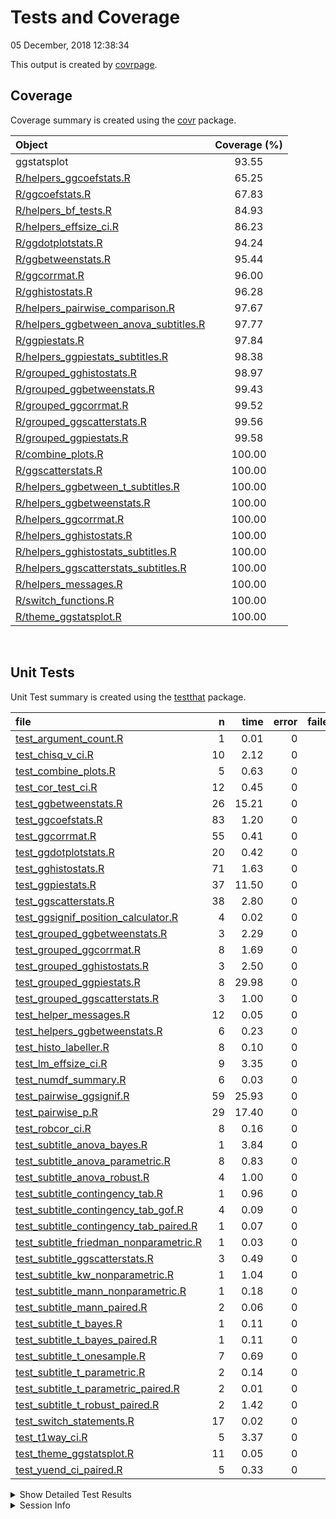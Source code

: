 Tests and Coverage
================
05 December, 2018 12:38:34

This output is created by
[covrpage](https://github.com/yonicd/covrpage).

## Coverage

Coverage summary is created using the
[covr](https://github.com/r-lib/covr)
package.

| Object                                                                               | Coverage (%) |
| :----------------------------------------------------------------------------------- | :----------: |
| ggstatsplot                                                                          |    93.55     |
| [R/helpers\_ggcoefstats.R](../R/helpers_ggcoefstats.R)                               |    65.25     |
| [R/ggcoefstats.R](../R/ggcoefstats.R)                                                |    67.83     |
| [R/helpers\_bf\_tests.R](../R/helpers_bf_tests.R)                                    |    84.93     |
| [R/helpers\_effsize\_ci.R](../R/helpers_effsize_ci.R)                                |    86.23     |
| [R/ggdotplotstats.R](../R/ggdotplotstats.R)                                          |    94.24     |
| [R/ggbetweenstats.R](../R/ggbetweenstats.R)                                          |    95.44     |
| [R/ggcorrmat.R](../R/ggcorrmat.R)                                                    |    96.00     |
| [R/gghistostats.R](../R/gghistostats.R)                                              |    96.28     |
| [R/helpers\_pairwise\_comparison.R](../R/helpers_pairwise_comparison.R)              |    97.67     |
| [R/helpers\_ggbetween\_anova\_subtitles.R](../R/helpers_ggbetween_anova_subtitles.R) |    97.77     |
| [R/ggpiestats.R](../R/ggpiestats.R)                                                  |    97.84     |
| [R/helpers\_ggpiestats\_subtitles.R](../R/helpers_ggpiestats_subtitles.R)            |    98.38     |
| [R/grouped\_gghistostats.R](../R/grouped_gghistostats.R)                             |    98.97     |
| [R/grouped\_ggbetweenstats.R](../R/grouped_ggbetweenstats.R)                         |    99.43     |
| [R/grouped\_ggcorrmat.R](../R/grouped_ggcorrmat.R)                                   |    99.52     |
| [R/grouped\_ggscatterstats.R](../R/grouped_ggscatterstats.R)                         |    99.56     |
| [R/grouped\_ggpiestats.R](../R/grouped_ggpiestats.R)                                 |    99.58     |
| [R/combine\_plots.R](../R/combine_plots.R)                                           |    100.00    |
| [R/ggscatterstats.R](../R/ggscatterstats.R)                                          |    100.00    |
| [R/helpers\_ggbetween\_t\_subtitles.R](../R/helpers_ggbetween_t_subtitles.R)         |    100.00    |
| [R/helpers\_ggbetweenstats.R](../R/helpers_ggbetweenstats.R)                         |    100.00    |
| [R/helpers\_ggcorrmat.R](../R/helpers_ggcorrmat.R)                                   |    100.00    |
| [R/helpers\_gghistostats.R](../R/helpers_gghistostats.R)                             |    100.00    |
| [R/helpers\_gghistostats\_subtitles.R](../R/helpers_gghistostats_subtitles.R)        |    100.00    |
| [R/helpers\_ggscatterstats\_subtitles.R](../R/helpers_ggscatterstats_subtitles.R)    |    100.00    |
| [R/helpers\_messages.R](../R/helpers_messages.R)                                     |    100.00    |
| [R/switch\_functions.R](../R/switch_functions.R)                                     |    100.00    |
| [R/theme\_ggstatsplot.R](../R/theme_ggstatsplot.R)                                   |    100.00    |

<br>

## Unit Tests

Unit Test summary is created using the
[testthat](https://github.com/r-lib/testthat)
package.

| file                                                                                          |  n |  time | error | failed | skipped | warning |
| :-------------------------------------------------------------------------------------------- | -: | ----: | ----: | -----: | ------: | ------: |
| [test\_argument\_count.R](testthat/test_argument_count.R)                                     |  1 |  0.01 |     0 |      0 |       0 |       0 |
| [test\_chisq\_v\_ci.R](testthat/test_chisq_v_ci.R)                                            | 10 |  2.12 |     0 |      0 |       0 |       0 |
| [test\_combine\_plots.R](testthat/test_combine_plots.R)                                       |  5 |  0.63 |     0 |      0 |       0 |       0 |
| [test\_cor\_test\_ci.R](testthat/test_cor_test_ci.R)                                          | 12 |  0.45 |     0 |      0 |       0 |       0 |
| [test\_ggbetweenstats.R](testthat/test_ggbetweenstats.R)                                      | 26 | 15.21 |     0 |      0 |       0 |       0 |
| [test\_ggcoefstats.R](testthat/test_ggcoefstats.R)                                            | 83 |  1.20 |     0 |      0 |       0 |       0 |
| [test\_ggcorrmat.R](testthat/test_ggcorrmat.R)                                                | 55 |  0.41 |     0 |      0 |       0 |       0 |
| [test\_ggdotplotstats.R](testthat/test_ggdotplotstats.R)                                      | 20 |  0.42 |     0 |      0 |       0 |       0 |
| [test\_gghistostats.R](testthat/test_gghistostats.R)                                          | 71 |  1.63 |     0 |      0 |       0 |       0 |
| [test\_ggpiestats.R](testthat/test_ggpiestats.R)                                              | 37 | 11.50 |     0 |      0 |       0 |       0 |
| [test\_ggscatterstats.R](testthat/test_ggscatterstats.R)                                      | 38 |  2.80 |     0 |      0 |       0 |       0 |
| [test\_ggsignif\_position\_calculator.R](testthat/test_ggsignif_position_calculator.R)        |  4 |  0.02 |     0 |      0 |       0 |       0 |
| [test\_grouped\_ggbetweenstats.R](testthat/test_grouped_ggbetweenstats.R)                     |  3 |  2.29 |     0 |      0 |       0 |       0 |
| [test\_grouped\_ggcorrmat.R](testthat/test_grouped_ggcorrmat.R)                               |  8 |  1.69 |     0 |      0 |       0 |       0 |
| [test\_grouped\_gghistostats.R](testthat/test_grouped_gghistostats.R)                         |  3 |  2.50 |     0 |      0 |       0 |       0 |
| [test\_grouped\_ggpiestats.R](testthat/test_grouped_ggpiestats.R)                             |  8 | 29.98 |     0 |      0 |       0 |       0 |
| [test\_grouped\_ggscatterstats.R](testthat/test_grouped_ggscatterstats.R)                     |  3 |  1.00 |     0 |      0 |       0 |       0 |
| [test\_helper\_messages.R](testthat/test_helper_messages.R)                                   | 12 |  0.05 |     0 |      0 |       0 |       0 |
| [test\_helpers\_ggbetweenstats.R](testthat/test_helpers_ggbetweenstats.R)                     |  6 |  0.23 |     0 |      0 |       0 |       0 |
| [test\_histo\_labeller.R](testthat/test_histo_labeller.R)                                     |  8 |  0.10 |     0 |      0 |       0 |       0 |
| [test\_lm\_effsize\_ci.R](testthat/test_lm_effsize_ci.R)                                      |  9 |  3.35 |     0 |      0 |       0 |       0 |
| [test\_numdf\_summary.R](testthat/test_numdf_summary.R)                                       |  6 |  0.03 |     0 |      0 |       0 |       0 |
| [test\_pairwise\_ggsignif.R](testthat/test_pairwise_ggsignif.R)                               | 59 | 25.93 |     0 |      0 |       0 |       0 |
| [test\_pairwise\_p.R](testthat/test_pairwise_p.R)                                             | 29 | 17.40 |     0 |      0 |       0 |       0 |
| [test\_robcor\_ci.R](testthat/test_robcor_ci.R)                                               |  8 |  0.16 |     0 |      0 |       0 |       0 |
| [test\_subtitle\_anova\_bayes.R](testthat/test_subtitle_anova_bayes.R)                        |  1 |  3.84 |     0 |      0 |       0 |       0 |
| [test\_subtitle\_anova\_parametric.R](testthat/test_subtitle_anova_parametric.R)              |  8 |  0.83 |     0 |      0 |       0 |       0 |
| [test\_subtitle\_anova\_robust.R](testthat/test_subtitle_anova_robust.R)                      |  4 |  1.00 |     0 |      0 |       0 |       0 |
| [test\_subtitle\_contingency\_tab.R](testthat/test_subtitle_contingency_tab.R)                |  1 |  0.96 |     0 |      0 |       0 |       0 |
| [test\_subtitle\_contingency\_tab\_gof.R](testthat/test_subtitle_contingency_tab_gof.R)       |  4 |  0.09 |     0 |      0 |       0 |       0 |
| [test\_subtitle\_contingency\_tab\_paired.R](testthat/test_subtitle_contingency_tab_paired.R) |  1 |  0.07 |     0 |      0 |       0 |       0 |
| [test\_subtitle\_friedman\_nonparametric.R](testthat/test_subtitle_friedman_nonparametric.R)  |  1 |  0.03 |     0 |      0 |       0 |       0 |
| [test\_subtitle\_ggscatterstats.R](testthat/test_subtitle_ggscatterstats.R)                   |  3 |  0.49 |     0 |      0 |       0 |       0 |
| [test\_subtitle\_kw\_nonparametric.R](testthat/test_subtitle_kw_nonparametric.R)              |  1 |  1.04 |     0 |      0 |       0 |       0 |
| [test\_subtitle\_mann\_nonparametric.R](testthat/test_subtitle_mann_nonparametric.R)          |  1 |  0.18 |     0 |      0 |       0 |       0 |
| [test\_subtitle\_mann\_paired.R](testthat/test_subtitle_mann_paired.R)                        |  2 |  0.06 |     0 |      0 |       0 |       0 |
| [test\_subtitle\_t\_bayes.R](testthat/test_subtitle_t_bayes.R)                                |  1 |  0.11 |     0 |      0 |       0 |       0 |
| [test\_subtitle\_t\_bayes\_paired.R](testthat/test_subtitle_t_bayes_paired.R)                 |  1 |  0.11 |     0 |      0 |       0 |       0 |
| [test\_subtitle\_t\_onesample.R](testthat/test_subtitle_t_onesample.R)                        |  7 |  0.69 |     0 |      0 |       0 |       0 |
| [test\_subtitle\_t\_parametric.R](testthat/test_subtitle_t_parametric.R)                      |  2 |  0.14 |     0 |      0 |       0 |       0 |
| [test\_subtitle\_t\_parametric\_paired.R](testthat/test_subtitle_t_parametric_paired.R)       |  2 |  0.01 |     0 |      0 |       0 |       0 |
| [test\_subtitle\_t\_robust\_paired.R](testthat/test_subtitle_t_robust_paired.R)               |  2 |  1.42 |     0 |      0 |       0 |       0 |
| [test\_switch\_statements.R](testthat/test_switch_statements.R)                               | 17 |  0.02 |     0 |      0 |       0 |       0 |
| [test\_t1way\_ci.R](testthat/test_t1way_ci.R)                                                 |  5 |  3.37 |     0 |      0 |       0 |       0 |
| [test\_theme\_ggstatsplot.R](testthat/test_theme_ggstatsplot.R)                               | 11 |  0.05 |     0 |      0 |       0 |       0 |
| [test\_yuend\_ci\_paired.R](testthat/test_yuend_ci_paired.R)                                  |  5 |  0.33 |     0 |      0 |       0 |       0 |

<details closed>

<summary> Show Detailed Test Results
</summary>

| file                                                                                              | context                            | test                                                                  | status |  n |  time |
| :------------------------------------------------------------------------------------------------ | :--------------------------------- | :-------------------------------------------------------------------- | :----- | -: | ----: |
| [test\_argument\_count.R](testthat/test_argument_count.R#L57_L60)                                 | argument\_count                    | argument\_count is correct                                            | PASS   |  1 |  0.01 |
| [test\_chisq\_v\_ci.R](testthat/test_chisq_v_ci.R#L46)                                            | chisq\_v\_ci                       | chisq\_v\_ci works                                                    | PASS   | 10 |  2.12 |
| [test\_combine\_plots.R](testthat/test_combine_plots.R#L40_L43)                                   | combine\_plots                     | checking if combining plots works                                     | PASS   |  5 |  0.63 |
| [test\_cor\_test\_ci.R](testthat/test_cor_test_ci.R#L45)                                          | cor\_test\_ci                      | cor\_test\_ci works                                                   | PASS   | 12 |  0.45 |
| [test\_ggbetweenstats.R](testthat/test_ggbetweenstats.R#L9_L16)                                   | ggbetweenstats                     | error when x and outlier.label are same                               | PASS   |  1 |  0.00 |
| [test\_ggbetweenstats.R](testthat/test_ggbetweenstats.R#L26_L36)                                  | ggbetweenstats                     | outlier.labeling works across vector types                            | PASS   |  3 |  2.57 |
| [test\_ggbetweenstats.R](testthat/test_ggbetweenstats.R#L118)                                     | ggbetweenstats                     | checking labels and data from plot                                    | PASS   | 16 |  2.42 |
| [test\_ggbetweenstats.R](testthat/test_ggbetweenstats.R#L225)                                     | ggbetweenstats                     | checking mean labels are working                                      | PASS   |  3 |  0.50 |
| [test\_ggbetweenstats.R](testthat/test_ggbetweenstats.R#L299)                                     | ggbetweenstats                     | subtitles with bayesian tests work                                    | PASS   |  2 |  8.59 |
| [test\_ggbetweenstats.R](testthat/test_ggbetweenstats.R#L335)                                     | ggbetweenstats                     | subtitle works with equal variance assumption                         | PASS   |  1 |  1.13 |
| [test\_ggcoefstats.R](testthat/test_ggcoefstats.R#L35)                                            | ggcoefstats                        | ggcoefstats with lm model                                             | PASS   | 11 |  0.11 |
| [test\_ggcoefstats.R](testthat/test_ggcoefstats.R#L109)                                           | ggcoefstats                        | ggcoefstats with glmer model                                          | PASS   | 12 |  0.37 |
| [test\_ggcoefstats.R](testthat/test_ggcoefstats.R#L167_L170)                                      | ggcoefstats                        | ggcoefstats with aov model                                            | PASS   | 19 |  0.19 |
| [test\_ggcoefstats.R](testthat/test_ggcoefstats.R#L269)                                           | ggcoefstats                        | ggcoefstats with aov model                                            | PASS   | 21 |  0.17 |
| [test\_ggcoefstats.R](testthat/test_ggcoefstats.R#L361_L368)                                      | ggcoefstats                        | ggcoefstats works with data frames                                    | PASS   | 19 |  0.34 |
| [test\_ggcoefstats.R](testthat/test_ggcoefstats.R#L423_L428)                                      | ggcoefstats                        | unsupported model objects                                             | PASS   |  1 |  0.02 |
| [test\_ggcorrmat.R](testthat/test_ggcorrmat.R#L37)                                                | ggcorrmat                          | checking ggcorrmat - without NAs - pearson’s r                        | PASS   | 16 |  0.09 |
| [test\_ggcorrmat.R](testthat/test_ggcorrmat.R#L129)                                               | ggcorrmat                          | checking ggcorrmat - with NAs - robust r                              | PASS   | 14 |  0.13 |
| [test\_ggcorrmat.R](testthat/test_ggcorrmat.R#L210)                                               | ggcorrmat                          | checking ggcorrmat - with NAs - spearman’s rho                        | PASS   | 11 |  0.05 |
| [test\_ggcorrmat.R](testthat/test_ggcorrmat.R#L240_L243)                                          | ggcorrmat                          | checking sample sizes                                                 | PASS   |  5 |  0.03 |
| [test\_ggcorrmat.R](testthat/test_ggcorrmat.R#L267)                                               | ggcorrmat                          | checking p-values                                                     | PASS   |  2 |  0.00 |
| [test\_ggcorrmat.R](testthat/test_ggcorrmat.R#L291_L302)                                          | ggcorrmat                          | checking confidence intervals                                         | PASS   |  3 |  0.03 |
| [test\_ggcorrmat.R](testthat/test_ggcorrmat.R#L359_L362)                                          | ggcorrmat                          | checking messages                                                     | PASS   |  4 |  0.08 |
| [test\_ggdotplotstats.R](testthat/test_ggdotplotstats.R#L65_L70)                                  | ggdotplotstats                     | ggdotplotstats works as expected                                      | PASS   | 20 |  0.42 |
| [test\_gghistostats.R](testthat/test_gghistostats.R#L42)                                          | gghistostats                       | checking gghistostats plot and parametric stats - data with NAs       | PASS   | 22 |  0.50 |
| [test\_gghistostats.R](testthat/test_gghistostats.R#L162)                                         | gghistostats                       | checking gghistostats and non-parametric stats - data without NAs     | PASS   | 27 |  0.47 |
| [test\_gghistostats.R](testthat/test_gghistostats.R#L268)                                         | gghistostats                       | checking robust stats and proportions                                 | PASS   | 10 |  0.28 |
| [test\_gghistostats.R](testthat/test_gghistostats.R#L349)                                         | gghistostats                       | checking bayes stats and density                                      | PASS   | 12 |  0.38 |
| [test\_ggpiestats.R](testthat/test_ggpiestats.R#L41)                                              | ggpiestats                         | checking one sample proportion test                                   | PASS   | 11 |  0.14 |
| [test\_ggpiestats.R](testthat/test_ggpiestats.R#L116)                                             | ggpiestats                         | checking labels with contingency tab                                  | PASS   | 15 |  4.80 |
| [test\_ggpiestats.R](testthat/test_ggpiestats.R#L205)                                             | ggpiestats                         | checking labels with counts                                           | PASS   |  8 |  6.29 |
| [test\_ggpiestats.R](testthat/test_ggpiestats.R#L257)                                             | ggpiestats                         | checking labels with contingency tab (paired)                         | PASS   |  1 |  0.19 |
| [test\_ggpiestats.R](testthat/test_ggpiestats.R#L281)                                             | ggpiestats                         | checking if functions work without enough data                        | PASS   |  2 |  0.08 |
| [test\_ggscatterstats.R](testthat/test_ggscatterstats.R#L45)                                      | ggscatterstats                     | checking ggscatterstats - without NAs - pearson’s r                   | PASS   | 16 |  0.16 |
| [test\_ggscatterstats.R](testthat/test_ggscatterstats.R#L119)                                     | ggscatterstats                     | checking ggscatterstats - without NAs - spearman’s rho                | PASS   |  1 |  0.38 |
| [test\_ggscatterstats.R](testthat/test_ggscatterstats.R#L157)                                     | ggscatterstats                     | checking ggscatterstats - without NAs - percentage bend               | PASS   |  3 |  0.26 |
| [test\_ggscatterstats.R](testthat/test_ggscatterstats.R#L198_L201)                                | ggscatterstats                     | checking median display                                               | PASS   |  8 |  0.16 |
| [test\_ggscatterstats.R](testthat/test_ggscatterstats.R#L264)                                     | ggscatterstats                     | bayes factor plus class of object                                     | PASS   |  6 |  0.42 |
| [test\_ggscatterstats.R](testthat/test_ggscatterstats.R#L340_L343)                                | ggscatterstats                     | class of object                                                       | PASS   |  4 |  1.42 |
| [test\_ggsignif\_position\_calculator.R](testthat/test_ggsignif_position_calculator.R#L9)         | ggsignif\_position\_calculator     | y coordinates for ggsignif are accurate                               | PASS   |  4 |  0.02 |
| [test\_grouped\_ggbetweenstats.R](testthat/test_grouped_ggbetweenstats.R#L12_L30)                 | grouped\_ggbetweenstats            | grouping.var works across vector types                                | PASS   |  3 |  2.29 |
| [test\_grouped\_ggcorrmat.R](testthat/test_grouped_ggcorrmat.R#L19_L28)                           | grouped\_ggcorrmat                 | grouped\_ggcorrmat plots work                                         | PASS   |  4 |  1.61 |
| [test\_grouped\_ggcorrmat.R](testthat/test_grouped_ggcorrmat.R#L90)                               | grouped\_ggcorrmat                 | grouped\_ggcorrmat stats work                                         | PASS   |  4 |  0.08 |
| [test\_grouped\_gghistostats.R](testthat/test_grouped_gghistostats.R#L9_L19)                      | grouped\_gghistostats              | grouped\_gghistostats works                                           | PASS   |  3 |  2.50 |
| [test\_grouped\_ggpiestats.R](testthat/test_grouped_ggpiestats.R#L12_L21)                         | grouped\_ggpiestats                | grouped\_ggpiestats works                                             | PASS   |  8 | 29.98 |
| [test\_grouped\_ggscatterstats.R](testthat/test_grouped_ggscatterstats.R#L9_L17)                  | grouped\_ggscatterstats            | grouped\_ggscatterstats works                                         | PASS   |  3 |  1.00 |
| [test\_helper\_messages.R](testthat/test_helper_messages.R#L9_L13)                                | helper\_messages                   | grouped\_message is working                                           | PASS   |  1 |  0.00 |
| [test\_helper\_messages.R](testthat/test_helper_messages.R#L22_L26)                               | helper\_messages                   | effsize\_ci\_message is working                                       | PASS   |  2 |  0.00 |
| [test\_helper\_messages.R](testthat/test_helper_messages.R#L42_L46)                               | helper\_messages                   | ggcorrmat\_matrix\_message is working                                 | PASS   |  1 |  0.02 |
| [test\_helper\_messages.R](testthat/test_helper_messages.R#L55_L63)                               | helper\_messages                   | palette\_message is working                                           | PASS   |  1 |  0.00 |
| [test\_helper\_messages.R](testthat/test_helper_messages.R#L73_L77)                               | helper\_messages                   | normality\_message is working                                         | PASS   |  3 |  0.01 |
| [test\_helper\_messages.R](testthat/test_helper_messages.R#L100_L104)                             | helper\_messages                   | bartlett\_message is working                                          | PASS   |  4 |  0.02 |
| [test\_helpers\_ggbetweenstats.R](testthat/test_helpers_ggbetweenstats.R#L30_L33)                 | helpers\_ggbetweenstats            | mean\_labeller works                                                  | PASS   |  6 |  0.23 |
| [test\_histo\_labeller.R](testthat/test_histo_labeller.R#L20)                                     | Helpers gghistostats               | y coordinate for labeller works                                       | PASS   |  1 |  0.02 |
| [test\_histo\_labeller.R](testthat/test_histo_labeller.R#L43)                                     | Helpers gghistostats               | checking if labeling works                                            | PASS   |  7 |  0.08 |
| [test\_lm\_effsize\_ci.R](testthat/test_lm_effsize_ci.R#L67)                                      | lm\_effsize\_ci                    | lm\_effsize\_ci works                                                 | PASS   |  9 |  3.35 |
| [test\_numdf\_summary.R](testthat/test_numdf_summary.R#L15)                                       | numdf\_summary                     | checking numdf\_summary - with NAs                                    | PASS   |  3 |  0.02 |
| [test\_numdf\_summary.R](testthat/test_numdf_summary.R#L33)                                       | numdf\_summary                     | checking numdf\_summary - without NAs                                 | PASS   |  3 |  0.01 |
| [test\_pairwise\_ggsignif.R](testthat/test_pairwise_ggsignif.R#L25)                               | pairwise\_p with ggsignif          | check comparison significant displays - adjusted                      | PASS   |  2 |  1.22 |
| [test\_pairwise\_ggsignif.R](testthat/test_pairwise_ggsignif.R#L73)                               | pairwise\_p with ggsignif          | check non-significant comparison displays - no adjustment             | PASS   | 14 |  1.33 |
| [test\_pairwise\_ggsignif.R](testthat/test_pairwise_ggsignif.R#L153)                              | pairwise\_p with ggsignif          | check mixed comparison displays - adjusted                            | PASS   | 18 | 20.95 |
| [test\_pairwise\_ggsignif.R](testthat/test_pairwise_ggsignif.R#L248)                              | pairwise\_p with ggsignif          | check robust test display - adjusted                                  | PASS   | 12 |  1.99 |
| [test\_pairwise\_ggsignif.R](testthat/test_pairwise_ggsignif.R#L329)                              | pairwise\_p with ggsignif          | check student’s t test display - adjusted                             | PASS   | 13 |  0.44 |
| [test\_pairwise\_p.R](testthat/test_pairwise_p.R#L22_L33)                                         | pairwise\_p                        | `pairwise_p()` works for between-subjects design                      | PASS   |  4 |  8.29 |
| [test\_pairwise\_p.R](testthat/test_pairwise_p.R#L129_L140)                                       | pairwise\_p                        | `pairwise_p()` works for within-subjects design                       | PASS   |  9 |  0.17 |
| [test\_pairwise\_p.R](testthat/test_pairwise_p.R#L257)                                            | pairwise\_p                        | `pairwise_p()` messages are correct for between-subjects              | PASS   |  9 |  8.65 |
| [test\_pairwise\_p.R](testthat/test_pairwise_p.R#L343)                                            | pairwise\_p                        | `pairwise_p()` messages are correct for within-subjects               | PASS   |  7 |  0.29 |
| [test\_robcor\_ci.R](testthat/test_robcor_ci.R#L39)                                               | robcor\_ci                         | robcor\_ci works                                                      | PASS   |  8 |  0.16 |
| [test\_subtitle\_anova\_bayes.R](testthat/test_subtitle_anova_bayes.R#L51)                        | subtitle\_anova\_bayes             | subtitle\_anova\_bayes works                                          | PASS   |  1 |  3.84 |
| [test\_subtitle\_anova\_parametric.R](testthat/test_subtitle_anova_parametric.R#L56_L59)          | subtitle\_anova\_parametric        | parametric anova subtitles work (without NAs)                         | PASS   |  3 |  0.03 |
| [test\_subtitle\_anova\_parametric.R](testthat/test_subtitle_anova_parametric.R#L141)             | subtitle\_anova\_parametric        | parametric anova subtitles work (with NAs)                            | PASS   |  1 |  0.58 |
| [test\_subtitle\_anova\_parametric.R](testthat/test_subtitle_anova_parametric.R#L197_L200)        | subtitle\_anova\_parametric        | parametric anova subtitles with partial omega-squared                 | PASS   |  1 |  0.08 |
| [test\_subtitle\_anova\_parametric.R](testthat/test_subtitle_anova_parametric.R#L256_L259)        | subtitle\_anova\_parametric        | parametric anova subtitles with partial eta-squared and data with NAs | PASS   |  1 |  0.03 |
| [test\_subtitle\_anova\_parametric.R](testthat/test_subtitle_anova_parametric.R#L367_L370)        | subtitle\_anova\_parametric        | parametric anova subtitles with partial eta-squared and data with NAs | PASS   |  2 |  0.11 |
| [test\_subtitle\_anova\_robust.R](testthat/test_subtitle_anova_robust.R#L53_L56)                  | subtitle\_anova\_robust            | subtitle\_anova\_robust works                                         | PASS   |  4 |  1.00 |
| [test\_subtitle\_contingency\_tab.R](testthat/test_subtitle_contingency_tab.R#L57)                | subtitle\_contingency\_tab         | subtitle\_contingency\_tab works                                      | PASS   |  1 |  0.96 |
| [test\_subtitle\_contingency\_tab\_gof.R](testthat/test_subtitle_contingency_tab_gof.R#L43)       | subtitle\_contingency\_tab\_gof    | Goodness of Fit subtitle\_contingency\_tab works without counts       | PASS   |  1 |  0.02 |
| [test\_subtitle\_contingency\_tab\_gof.R](testthat/test_subtitle_contingency_tab_gof.R#L88)       | subtitle\_contingency\_tab\_gof    | Goodness of Fit subtitle\_contingency\_tab works with counts          | PASS   |  1 |  0.03 |
| [test\_subtitle\_contingency\_tab\_gof.R](testthat/test_subtitle_contingency_tab_gof.R#L123)      | subtitle\_contingency\_tab\_gof    | works                                                                 | PASS   |  2 |  0.04 |
| [test\_subtitle\_contingency\_tab\_paired.R](testthat/test_subtitle_contingency_tab_paired.R#L76) | subtitle\_contingency\_tab\_paired | Paired subtitle\_contingency\_tab works                               | PASS   |  1 |  0.07 |
| [test\_subtitle\_friedman\_nonparametric.R](testthat/test_subtitle_friedman_nonparametric.R#L51)  | subtitle\_friedman\_nonparametric  | subtitle\_friedman\_nonparametric works                               | PASS   |  1 |  0.03 |
| [test\_subtitle\_ggscatterstats.R](testthat/test_subtitle_ggscatterstats.R#L46)                   | subtitle\_ggscatterstats           | subtitle\_ggscatterstats works                                        | PASS   |  3 |  0.49 |
| [test\_subtitle\_kw\_nonparametric.R](testthat/test_subtitle_kw_nonparametric.R#L51)              | subtitle\_kw\_nonparametric        | subtitle\_kw\_nonparametric works                                     | PASS   |  1 |  1.04 |
| [test\_subtitle\_mann\_nonparametric.R](testthat/test_subtitle_mann_nonparametric.R#L46)          | subtitle\_mann\_nonparametric      | subtitle\_mann\_nonparametric works                                   | PASS   |  1 |  0.18 |
| [test\_subtitle\_mann\_paired.R](testthat/test_subtitle_mann_paired.R#L217)                       | subtitle\_mann\_paired             | subtitle\_mann\_paired works                                          | PASS   |  2 |  0.06 |
| [test\_subtitle\_t\_bayes.R](testthat/test_subtitle_t_bayes.R#L47)                                | subtitle\_t\_bayes                 | subtitle\_t\_bayes works                                              | PASS   |  1 |  0.11 |
| [test\_subtitle\_t\_bayes\_paired.R](testthat/test_subtitle_t_bayes_paired.R#L218)                | subtitle\_t\_bayes\_paired         | subtitle\_t\_bayes\_paired works                                      | PASS   |  1 |  0.11 |
| [test\_subtitle\_t\_onesample.R](testthat/test_subtitle_t_onesample.R#L55)                        | subtitle\_t\_onesample             | subtitle\_t\_onesample parametric works                               | PASS   |  1 |  0.26 |
| [test\_subtitle\_t\_onesample.R](testthat/test_subtitle_t_onesample.R#L103)                       | subtitle\_t\_onesample             | subtitle\_t\_onesample non-parametric works                           | PASS   |  1 |  0.08 |
| [test\_subtitle\_t\_onesample.R](testthat/test_subtitle_t_onesample.R#L152)                       | subtitle\_t\_onesample             | subtitle\_t\_onesample robust works                                   | PASS   |  1 |  0.08 |
| [test\_subtitle\_t\_onesample.R](testthat/test_subtitle_t_onesample.R#L204)                       | subtitle\_t\_onesample             | subtitle\_t\_onesample bayes factor works                             | PASS   |  1 |  0.08 |
| [test\_subtitle\_t\_onesample.R](testthat/test_subtitle_t_onesample.R#L247_L250)                  | subtitle\_t\_onesample             | subtitle\_t\_onesample works                                          | PASS   |  3 |  0.19 |
| [test\_subtitle\_t\_parametric.R](testthat/test_subtitle_t_parametric.R#L63)                      | subtitle\_t\_parametric            | parametric t-test works (between-subjects without NAs)                | PASS   |  1 |  0.01 |
| [test\_subtitle\_t\_parametric.R](testthat/test_subtitle_t_parametric.R#L116)                     | subtitle\_t\_parametric            | parametric t-test works (between-subjects with NAs)                   | PASS   |  1 |  0.13 |
| [test\_subtitle\_t\_parametric\_paired.R](testthat/test_subtitle_t_parametric_paired.R#L225)      | subtitle\_t\_parametric\_paired    | subtitle\_t\_parametric\_paired works (Hedge’s g)                     | PASS   |  1 |  0.00 |
| [test\_subtitle\_t\_parametric\_paired.R](testthat/test_subtitle_t_parametric_paired.R#L282)      | subtitle\_t\_parametric\_paired    | subtitle\_t\_parametric\_paired works (Cohen’s d)                     | PASS   |  1 |  0.01 |
| [test\_subtitle\_t\_robust\_paired.R](testthat/test_subtitle_t_robust_paired.R#L56)               | subtitle\_t\_robust\_paired        | subtitle\_t\_robust\_paired works                                     | PASS   |  2 |  1.42 |
| [test\_switch\_statements.R](testthat/test_switch_statements.R#L8)                                | switch statements                  | switch for p adjustment works                                         | PASS   |  4 |  0.00 |
| [test\_switch\_statements.R](testthat/test_switch_statements.R#L24)                               | switch statements                  | switch for effct size type works                                      | PASS   | 13 |  0.02 |
| [test\_t1way\_ci.R](testthat/test_t1way_ci.R#L56)                                                 | t1way\_ci                          | t1way\_ci works                                                       | PASS   |  5 |  3.37 |
| [test\_theme\_ggstatsplot.R](testthat/test_theme_ggstatsplot.R#L23)                               | theme\_ggstatsplot                 | `theme_ggstatsplot()` works                                           | PASS   |  6 |  0.03 |
| [test\_theme\_ggstatsplot.R](testthat/test_theme_ggstatsplot.R#L58)                               | theme\_ggstatsplot                 | `theme_pie()` works                                                   | PASS   |  5 |  0.02 |
| [test\_yuend\_ci\_paired.R](testthat/test_yuend_ci_paired.R#L111)                                 | test\_yuend\_ci\_paired            | Yuen’s test on trimmed means for dependent samples works              | PASS   |  5 |  0.33 |

</details>

<details>

<summary> Session Info </summary>

| Field    | Value                                              |
| :------- | :------------------------------------------------- |
| Version  | R Under development (unstable) (2018-11-30 r75724) |
| Platform | x86\_64-w64-mingw32/x64 (64-bit)                   |
| Running  | Windows \>= 8 x64 (build 9200)                     |
| Language | English\_United States                             |
| Timezone | America/New\_York                                  |

| Package  | Version |
| :------- | :------ |
| testthat | 2.0.1   |
| covr     | 3.2.1   |
| covrpage | 0.0.67  |

</details>

<!--- Final Status : pass --->
